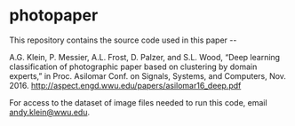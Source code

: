 # photopaper

This repository contains the source code used in this paper --

A.G. Klein, P. Messier, A.L. Frost, D. Palzer, and S.L. Wood, “Deep learning classification of photographic paper based on clustering by domain experts,” in Proc. Asilomar Conf. on Signals, Systems, and Computers, Nov. 2016.
http://aspect.engd.wwu.edu/papers/asilomar16_deep.pdf

For access to the dataset of image files needed to run this code, email andy.klein@wwu.edu.

